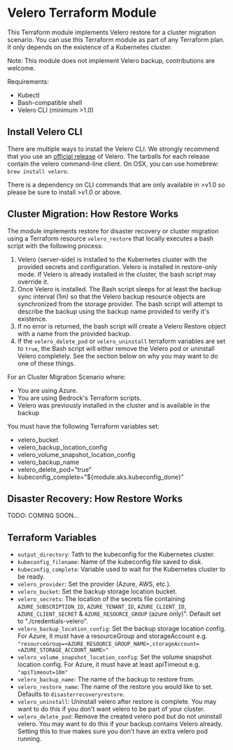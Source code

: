 # Velero Terraform Module

This Terraform module implements Velero restore for a cluster migration scenario. You can use this Terraform module as part of any Terraform plan. It only depends on the existence of a Kubernetes cluster.

Note: This module does not implement Velero backup, contributions are welcome.

Requirements:

* Kubectl
* Bash-compatible shell
* Velero CLI (minimum >1.0)

## Install Velero CLI

There are multiple ways to install the Velero CLI. We strongly recommend that you use an [official release](https://github.com/heptio/velero/releases) of Velero. The tarballs for each release contain the velero command-line client. On OSX, you can use homebrew: `brew install velero`.

There is a dependency on CLI commands that are only available in >v1.0 so please be sure to install >v1.0 or above.

## Cluster Migration: How Restore Works

The module implements restore for disaster recovery or cluster migration using a Terraform resource `velero_restore` that locally executes a bash script with the following process:

1. Velero (server-side) is installed to the Kubernetes cluster with the provided secrets and configuration. Velero is installed in restore-only mode. If Velero is already installed in the cluster, the bash script may override it.
2. Once Velero is installed. The Bash script sleeps for at least the backup sync interval (1m) so that the Velero backup resource objects are synchronized from the storage provider. The bash script will attempt to describe the backup using the backup name provided to verify it's existence.
3. If no error is returned, the bash script will create a Velero Restore object with a name from the provided backup.
4. If the `velero_delete_pod` or `velero_uninstall` terraform variables are set to `true`, the Bash script will either remove the Velero pod or uninstall Velero completely. See the section below on why you may want to do one of these things.

For an Cluster Migration Scenario where:

* You are using Azure.
* You are using Bedrock's Terraform scripts.
* Velero was previously installed in the cluster and is available in the backup

You must have the following Terraform variables set:

* velero_bucket
* velero_backup_location_config
* velero_volume_snapshot_location_config
* velero_backup_name
* velero_delete_pod="true"
* kubeconfig_complete="${module.aks.kubeconfig_done}"

## Disaster Recovery: How Restore Works

TODO: COMING SOON...

## Terraform Variables

* `output_directory`: Tath to the kubeconfig for the Kubernetes cluster.
* `kubeconfig_filename`: Name of the kubeconfig file saved to disk.
* `kubeconfig_complete`: Variable used to wait for the Kubernetes cluster to be ready.
* `velero_provider`: Set the provider (Azure, AWS, etc.).
* `velero_bucket`: Set the backup storage location bucket.
* `velero_secrets`: The location of the secrets file containing `AZURE_SUBSCRIPTION_ID`, `AZURE_TENANT_ID`, `AZURE_CLIENT_ID`, `AZURE_CLIENT_SECRET` & `AZURE_RESOURCE_GROUP` (azure only)". Default set to "./credentials-velero".
* `velero_backup_location_config`: Set the backup storage location config. For Azure, it must have a resourceGroup and storageAccount e.g. `"resourceGroup=<AZURE_RESOURCE_GROUP_NAME>,storageAccount=<AZURE_STORAGE_ACCOUNT_NAME>"`
* `velero_volume_snapshot_location_config`: Set the volume snapshot location config. For Azure, it must have at least apiTimeout e.g. `"apiTimeout=10m"`
* `velero_backup_name`: The name of the backup to restore from.
* `velero_restore_name`: The name of the restore you would like to set. Defaults to `disasterrecoveryrestore`.
* `velero_uninstall`: Uninstall velero after restore is complete. You may want to do this if you don't want velero to be part of your cluster.
* `velero_delete_pod`: Remove the created velero pod but do not uninstall velero. You may want to do this if your backup contains Velero already. Setting this to true makes sure you don't have an extra velero pod running.
